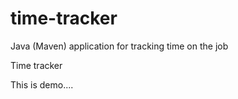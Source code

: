 # time-tracker
Java (Maven) application for tracking time on the job

Time tracker

This is demo....
